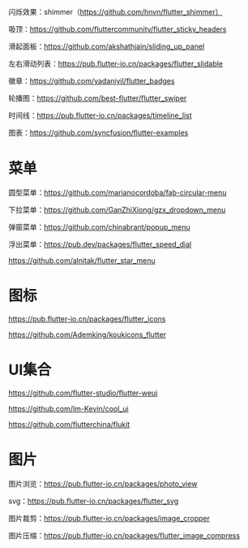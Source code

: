 闪烁效果：shimmer（https://github.com/hnvn/flutter_shimmer）

吸顶：https://github.com/fluttercommunity/flutter_sticky_headers

滑起面板：https://github.com/akshathjain/sliding_up_panel

左右滑动列表：https://pub.flutter-io.cn/packages/flutter_slidable

徽章：https://github.com/yadaniyil/flutter_badges

轮播图：https://github.com/best-flutter/flutter_swiper

时间线：https://pub.flutter-io.cn/packages/timeline_list

图表：https://github.com/syncfusion/flutter-examples

# 菜单

圆型菜单：https://github.com/marianocordoba/fab-circular-menu

下拉菜单：https://github.com/GanZhiXiong/gzx_dropdown_menu

弹窗菜单：https://github.com/chinabrant/popup_menu

浮出菜单：https://pub.dev/packages/flutter_speed_dial

https://github.com/alnitak/flutter_star_menu

# 图标

https://pub.flutter-io.cn/packages/flutter_icons

https://github.com/Ademking/koukicons_flutter

# UI集合

https://github.com/flutter-studio/flutter-weui

https://github.com/Im-Kevin/cool_ui

https://github.com/flutterchina/flukit



# 图片

图片浏览：https://pub.flutter-io.cn/packages/photo_view

svg：https://pub.flutter-io.cn/packages/flutter_svg

图片裁剪：https://pub.flutter-io.cn/packages/image_cropper

图片压缩：https://pub.flutter-io.cn/packages/flutter_image_compress